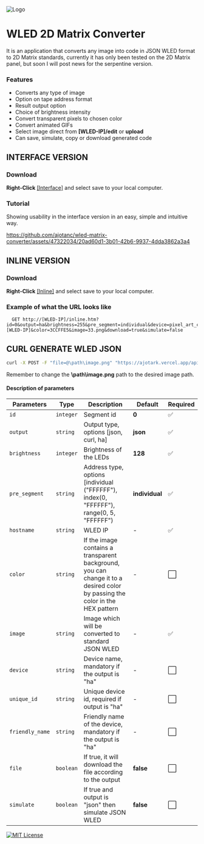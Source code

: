 ![Logo](https://kno.wled.ge/assets/images/ui/headers/wled_logo_akemi.png)

# WLED 2D Matrix Converter
It is an application that converts any image into code in JSON WLED format to 2D Matrix standards, currently it has only been tested on the 2D Matrix panel, but soon I will post news for the serpentine version.

### Features
- Converts any type of image
- Option on tape address format
- Result output option
- Choice of brightness intensity
- Convert transparent pixels to chosen color
- Convert animated GIFs
- Select image direct from **[WLED-IP]/edit** or **upload**
- Can save, simulate, copy or download generated code

## INTERFACE VERSION
### Download
**Right-Click** [[Interface]](https://raw.githubusercontent.com/ajotanc/wled-matrix-converter/main/interface.htm) and select save to your local computer.

### Tutorial
Showing usability in the interface version in an easy, simple and intuitive way.

https://github.com/ajotanc/wled-matrix-converter/assets/47322034/20ad60d1-3b01-42b6-9937-4dda3862a3a4



## INLINE VERSION
### Download
**Right-Click** [[Inline]](https://raw.githubusercontent.com/ajotanc/wled-matrix-converter/main/inline.htm) and select save to your local computer.

### Example of what the URL looks like
```
  GET http://[WLED-IP]/inline.htm?id=0&output=ha&brightness=255&pre_segment=individual&device=pixel_art_controller_001&unique_id=pixel_art_controller_001a&friendly_name=PixelArt&hostname=[WLED-IP]&color=3CCFFE5&image=33.png&download=true&simulate=false
```
## CURL GENERATE WLED JSON
```bash
curl -X POST -F "file=@\path\image.png" "https://ajotark.vercel.app/api/wled/image?id=0&output=ha&brightness=255&pre_segment=individual&hostname=10.0.0.41&&device=pixel_art_controller_001&unique_id=pixel_art_controller_001a&friendly_name=PixelArt&color=3CCFFE5"
```
Remember to change the **\path\image.png** path to the desired image path.

#### Description of parameters
| Parameters | Type | Description | Default | Required |
| ---------- | ---- | ------- | ----------- | -------- | 
| `id` | `integer` | Segment id | **0** | ✅
| `output` | `string` | Output type, options [json, curl, ha] | **json** | ✅
| `brightness` | `integer` | Brightness of the LEDs | **128** | ✅
| `pre_segment` | `string` | Address type, options [individual ("FFFFFF"), index(0, "FFFFFF"), range(0, 5, "FFFFFF") | **individual** | ✅
| `hostname` | `string` | WLED IP | - | ✅
| `color` | `string` | If the image contains a transparent background, you can change it to a desired color by passing the color in the HEX pattern | - | ⬜️
| `image` | `string` | Image which will be converted to standard JSON WLED | - | ✅
| `device` | `string` | Device name, mandatory if the output is "ha" | - | ⬜️
| `unique_id` | `string` | Unique device id, required if output is "ha" | - | ⬜️
| `friendly_name` | `string` | Friendly name of the device, mandatory if the output is "ha" | - | ⬜️
| `file` | `boolean` | If true, it will download the file according to the output | **false** | ⬜️
| `simulate` | `boolean` | If true and output is "json" then simulate JSON WLED | **false** | ⬜️

[![MIT License](https://img.shields.io/badge/License-MIT-green.svg)](https://choosealicense.com/licenses/mit/)
